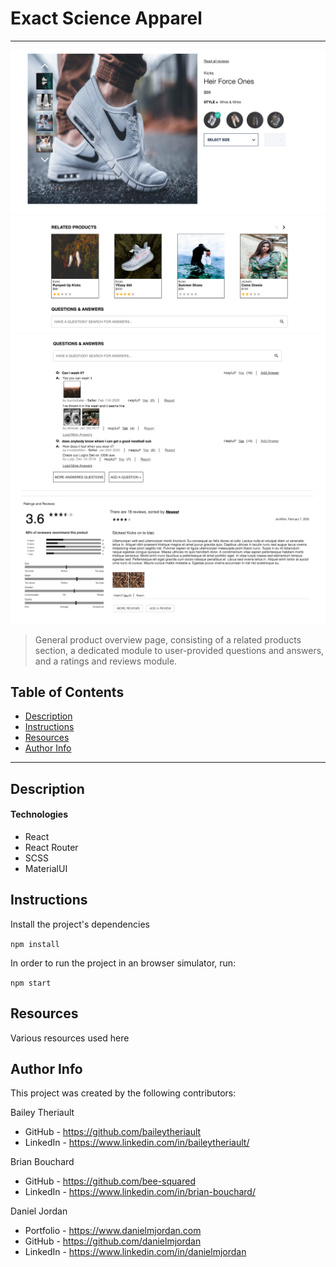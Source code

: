 # Exact Science Apparel
---

![Project ScreenShots](./assets/Overview.png)
![Project ScreenShots](./assets/Related.png)
![Project ScreenShots](./assets/QnA.png)
![Project ScreenShots](./assets/RR.png)

> General product overview page, consisting of a related products section, a dedicated module to user-provided questions and answers, and a ratings and reviews module.
## Table of Contents
- [Description](#description)
- [Instructions](#instructions)
- [Resources](#resources)
- [Author Info](#author-info)

---

## Description


#### Technologies

- React
- React Router
- SCSS
- MaterialUI

## Instructions

Install the project's dependencies

```npm install```

In order to run the project in an browser simulator, run:

```npm start```

## Resources

Various resources used here

## Author Info

This project was created by the following contributors:

Bailey Theriault
  - GitHub - https://github.com/baileytheriault
  - LinkedIn - https://www.linkedin.com/in/baileytheriault/

Brian Bouchard
  - GitHub - https://github.com/bee-squared
  - LinkedIn - https://www.linkedin.com/in/brian-bouchard/

Daniel Jordan
  - Portfolio - https://www.danielmjordan.com
  - GitHub - https://github.com/danielmjordan
  - LinkedIn - https://www.linkedin.com/in/danielmjordan




